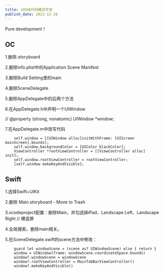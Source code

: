 ```yaml
---
title: iOS纯代码模式开发
publish_date: 2022-12-26
---
```


Pure development！

## OC

1.删除.storyboard

2.删除info.plist中的Application Scene Manifest

3.删除Build Setting里的main

4.删除SceneDelegate

5.删除AppDelegate中的后两个方法

6.在AppDelegate.h中声明一个UIWindow

// @property (strong, nonatomic) UIWindow *window;

7.在AppDelegate.m中改写代码

```
    self.window = [[UIWindow alloc]initWithFrame: [UIScreen mainScreen].bounds];
    self.window.backgroundColor = [UIColor blackColor];
    ViewController *rootViewController = [[ViewController alloc] init];
    self.window.rootViewController = rootViewController;
    [self.window makeKeyAndVisible];
```

## Swift

1.选择Swift+UIKit

2.删除 Main.storyboard - Move to Trash

3.xcodeproject配置：删除Main，并勾选掉iPad、Landscape Left、Landscape Right // 横竖屏

4.全局搜索，删除main相关。

5.在SceneDelegate.swift的scene方法中修改：

```
    guard let windowScene = (scene as? UIWindowScene) else { return }
    window = UIWindow(frame: windowScene.coordinateSpace.bounds)
    window?.windowScene = windowScene
    window?.rootViewController = MainTabBarViewController()
    window?.makeKeyAndVisible()
```
